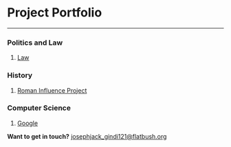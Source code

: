 # Project Portfolio

------

### Politics and Law

1. [Law](#)

### History

1. [Roman Influence Project](https://drive.google.com/a/flatbush.org/file/d/1wt8MHBGeP-tiR0PZk7EAaEQcTYK1Jfc8/view?usp=drivesdk)

### Computer Science

1. [Google](https://www.google.com)         

**Want to get in touch?** [josephjack_gindi121@flatbush.org](mailto:josephjack_gindi121@flatbush.org)
